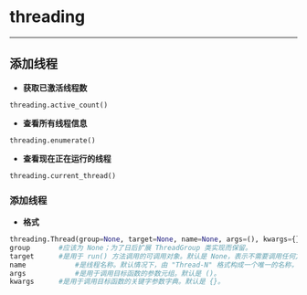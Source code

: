 # threading

---

## 添加线程

- **获取已激活线程数**

```
threading.active_count()
```

- **查看所有线程信息**

```
threading.enumerate()
```

- **查看现在正在运行的线程**

```
threading.current_thread()
```

### 添加线程

- **格式**

```python
threading.Thread(group=None, target=None, name=None, args=(), kwargs={}, *, daemon=None)
group 		#应该为 None；为了日后扩展 ThreadGroup 类实现而保留。
target 		#是用于 run() 方法调用的可调用对象。默认是 None，表示不需要调用任何方法。
name 			#是线程名称。默认情况下，由 "Thread-N" 格式构成一个唯一的名称，其中 N 是小的十进制数。
args 			#是用于调用目标函数的参数元组。默认是 ()。
kwargs 		#是用于调用目标函数的关键字参数字典。默认是 {}。
```

